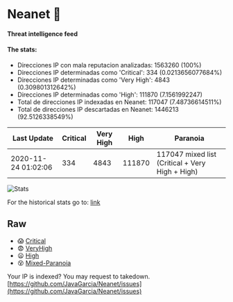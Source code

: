 # Neanet :hocho:
#### Threat intelligence feed
#### The stats:

- Direcciones IP con mala reputacion analizadas: 1563260 (100%)
- Direcciones IP determinadas como 'Critical':  334 (0.0213656077684%)
- Direcciones IP determinadas como 'Very High':  4843 (0.309801312642%)
- Direcciones IP determinadas como 'High':  111870 (7.1561992247)
- Total de direcciones IP indexadas en Neanet:  117047 (7.48736614511%)
- Total de direcciones IP descartadas en Neanet:  1446213 (92.5126338549%)

| Last Update | Critical | Very High | High | Paranoia |
| --- | --- | --- | --- | --- |
| 2020-11-24 01:02:06 | 334 | 4843 | 111870 | 117047 mixed list (Critical + Very High + High)|

![Stats](https://docs.google.com/spreadsheets/d/e/2PACX-1vSnaNMIXVabIpDJjufMlzH7poXnshF3mgd8Is1g9ytUEzVsP5my4Trn8f-xkoLLQ38xpL3HtmUexLo6/pubchart?oid=501124687&format=image)

For the historical stats go to: [link](/stats.csv)
## Raw
- :scream: [Critical](https://raw.githubusercontent.com/JavaGarcia/Neanet/master/blacklists/neanet_critical.txt)
- :fearful: [VeryHigh](https://raw.githubusercontent.com/JavaGarcia/Neanet/master/blacklists/neanet_veryHigh.txtt)
- :frowning: [High](https://raw.githubusercontent.com/JavaGarcia/Neanet/master/blacklists/neanet_high.txt)
- :dizzy_face: [Mixed-Paranoia](https://raw.githubusercontent.com/JavaGarcia/Neanet/master/blacklists/neanet_all.txt)


Your IP is indexed? You may request to takedown. [https://github.com/JavaGarcia/Neanet/issues](https://github.com/JavaGarcia/Neanet/issues)

























































































































































































































































































































































































































































































































































































































































































































































































































































































































































































































































































































































































































































































































































































































































































































































































































































































































































































































































































































































































































































































































































































































































































































































































































































